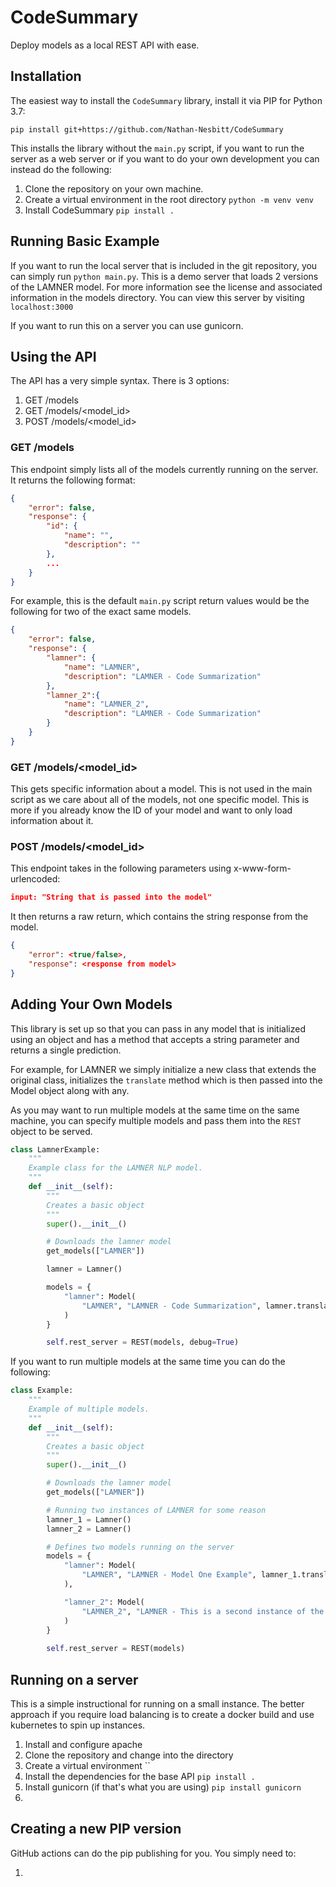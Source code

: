 # CodeSummary
Deploy models as a local REST API with ease.

## Installation
The easiest way to install the `CodeSummary` library, install it via PIP for 
Python 3.7:

```shell
pip install git+https://github.com/Nathan-Nesbitt/CodeSummary
```

This installs the library without the `main.py` script, if you want to run the
server as a web server or if you want to do your own development you can instead
do the following:

1. Clone the repository on your own machine.
2. Create a virtual environment in the root directory `python -m venv venv`
3. Install CodeSummary `pip install .`

## Running Basic Example

If you want to run the local server that is included in the git repository,
you can simply run `python main.py`. This is a demo server that loads 2 
versions of the LAMNER model. For more information see the license and 
associated information in the models directory. You can view this server by
visiting `localhost:3000`

If you want to run this on a server you can use gunicorn.

## Using the API

The API has a very simple syntax. There is 3 options:

1. GET /models
2. GET /models/\<model_id\>
3. POST /models/\<model_id\>

### GET /models

This endpoint simply lists all of the models currently running on the server.
It returns the following format:

```JSON
{
    "error": false,
    "response": {
        "id": {
            "name": "",
            "description": ""
        },
        ...
    }
}
```

For example, this is the default `main.py` script return values would be the 
following for two of the exact same models.

```JSON
{
    "error": false,
    "response": {
        "lamner": {
            "name": "LAMNER",
            "description": "LAMNER - Code Summarization"
        },
        "lamner_2":{
            "name": "LAMNER_2", 
            "description": "LAMNER - Code Summarization"
        }
    }
}
```

### GET /models/\<model_id\>

This gets specific information about a model. This is not used in the main 
script as we care about all of the models, not one specific model. This is more
if you already know the ID of your model and want to only load information about
it.

### POST /models/\<model_id\>

This endpoint takes in the following parameters using x-www-form-urlencoded:

```JSON
input: "String that is passed into the model"
```

It then returns a raw return, which contains the string response from the model.

```JSON
{
    "error": <true/false>,
    "response": <response from model>
}
```

## Adding Your Own Models

This library is set up so that you can pass in any model that is initialized
using an object and has a method that accepts a string parameter and returns a
single prediction.

For example, for LAMNER we simply initialize a new class that extends the 
original class, initializes the `translate` method which is then passed into
the Model object along with any. 

As you may want to run multiple models at the same time on the same machine, 
you can specify multiple models and pass them into the `REST` object to be 
served.

```py
class LamnerExample:
    """
    Example class for the LAMNER NLP model.
    """
    def __init__(self):
        """
        Creates a basic object
        """
        super().__init__()

        # Downloads the lamner model
        get_models(["LAMNER"])

        lamner = Lamner()

        models = {
            "lamner": Model(
                "LAMNER", "LAMNER - Code Summarization", lamner.translate
            )
        }

        self.rest_server = REST(models, debug=True)
```

If you want to run multiple models at the same time you can do the following:

```py
class Example:
    """
    Example of multiple models.
    """
    def __init__(self):
        """
        Creates a basic object
        """
        super().__init__()

        # Downloads the lamner model
        get_models(["LAMNER"])

        # Running two instances of LAMNER for some reason
        lamner_1 = Lamner()
        lamner_2 = Lamner()

        # Defines two models running on the server
        models = {
            "lamner": Model(
                "LAMNER", "LAMNER - Model One Example", lamner_1.translate
            ),

            "lamner_2": Model(
                "LAMNER_2", "LAMNER - This is a second instance of the model", lamner_2.translate
            )
        }
        
        self.rest_server = REST(models)

```

## Running on a server

This is a simple instructional for running on a small instance. The better 
approach if you require load balancing is to create a docker build and use 
kubernetes to spin up instances. 

1. Install and configure apache
2. Clone the repository and change into the directory
3. Create a virtual environment ``
4. Install the dependencies for the base API `pip install .`
5. Install gunicorn (if that's what you are using) `pip install gunicorn`
6. 

## Creating a new PIP version

GitHub actions can do the pip publishing for you. You simply need to:

1. 